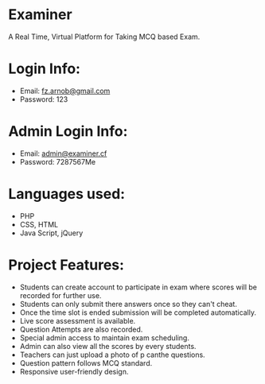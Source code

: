# Examiner
A Real Time, Virtual Platform for Taking MCQ based Exam. 


# Login Info:
- Email: fz.arnob@gmail.com
- Password: 123

# Admin Login Info:
- Email: admin@examiner.cf
- Password: 7287567Me

# Languages used:
- PHP
- CSS, HTML
- Java Script, jQuery

# Project Features:
- Students can create account to participate in exam where scores will be recorded for further use.
- Students can only submit there answers once so they can't cheat. 
- Once the time slot is ended submission will be completed automatically. 
- Live score assessment is available.
- Question Attempts are also recorded.
- Special admin access to maintain exam scheduling. 
- Admin can also view all the scores by every students. 
- Teachers can just upload a photo of p canthe questions. 
- Question pattern follows MCQ standard.
- Responsive user-friendly design.

